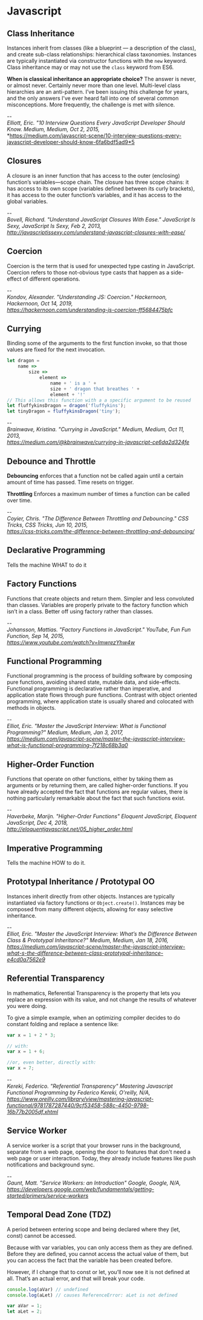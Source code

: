 # Javascript

## Class Inheritance
Instances inherit from classes (like a blueprint — a description of the class), and create sub-class relationships: hierarchical class taxonomies. Instances are typically instantiated via constructor functions with the `new` keyword. Class inheritance may or may not use the `class` keyword from ES6.

**When is classical inheritance an appropriate choice?**
The answer is never, or almost never. Certainly never more than one level. Multi-level class hierarchies are an anti-pattern. I’ve been issuing this challenge for years, and the only answers I’ve ever heard fall into one of several common misconceptions. More frequently, the challenge is met with silence.

--  
*Elliott, Eric. "10 Interview Questions Every JavaScript Developer Should Know. Medium, Medium, Oct 2, 2015,*  
*https://medium.com/javascript-scene/10-interview-questions-every-javascript-developer-should-know-6fa6bdf5ad9*5


## Closures
A closure is an inner function that has access to the outer (enclosing) function’s variables—scope chain. The closure has three scope chains: it has access to its own scope (variables defined between its curly brackets), it has access to the outer function’s variables, and it has access to the global variables.

--  
*Bovell, Richard. "Understand JavaScript Closures With Ease." JavaScript Is Sexy, JavaScript Is Sexy, Feb 2, 2013,*  
*http://javascriptissexy.com/understand-javascript-closures-with-ease/*

## Coercion
Coercion is the term that is used for unexpected type casting in JavaScript. Coercion refers to those not-obvious type casts that happen as a side-effect of different operations.

--  
*Kondov, Alexander. "Understanding JS: Coercion." Hackernoon, Hackernoon, Oct 14, 2019,*  
*https://hackernoon.com/understanding-js-coercion-ff5684475bfc*

## Currying
Binding some of the arguments to the first function invoke, so that those values are fixed for the next invocation.
```javascript
let dragon =
    name =>
        size =>
            element =>
                name + ' is a ' +
                size + ' dragon that breathes ' +
                element + '!'
// This allows this function with a a specific argument to be reused
let fluffykinsDragon = dragon('fluffykins');
let tinyDragon = fluffykinsDragon('tiny');
```

--  
*Brainwave, Kristina. "Currying in JavaScript." Medium, Medium, Oct 11, 2013,*  
*https://medium.com/@kbrainwave/currying-in-javascript-ce6da2d324fe*

## Debounce and Throttle
**Debouncing** enforces that a function not be called again until a certain amount of time has passed. Time resets on trigger.

**Throttling** Enforces a maximum number of times a function can be called over time.

--  
*Coyier, Chris. "The Difference Between Throttling and Debouncing." CSS Tricks, CSS Tricks, Jun 10, 2015,*  
*https://css-tricks.com/the-difference-between-throttling-and-debouncing/*


## Declarative Programming
Tells the machine WHAT to do it

## Factory Functions
Functions that create objects and return them. Simpler and less convoluted than classes. Variables are properly private to the factory function which isn’t in a class. Better off using factory rather than classes.

--  
*Johansson, Mattias. "Factory Functions in JavaScript." YouTube, Fun Fun Function, Sep 14, 2015,*  
*https://www.youtube.com/watch?v=ImwrezYhw4w*

## Functional Programming
Functional programming is the process of building software by composing pure functions, avoiding shared state, mutable data, and side-effects. Functional programming is declarative rather than imperative, and application state flows through pure functions. Contrast with object oriented programming, where application state is usually shared and colocated with methods in objects.

--  
*Elliot, Eric. "Master the JavaScript Interview: What is Functional Programming?" Medium, Medium, Jan 3, 2017,*  
*https://medium.com/javascript-scene/master-the-javascript-interview-what-is-functional-programming-7f218c68b3a0*


## Higher-Order Function
Functions that operate on other functions, either by taking them as arguments or by returning them, are called higher-order functions. If you have already accepted the fact that functions are regular values, there is nothing particularly remarkable about the fact that such functions exist.

--  
*Haverbeke, Marijn. "Higher-Order Functions" Eloquent JavaScript, Eloquent JavaScript, Dec 4, 2018,*  
*http://eloquentjavascript.net/05_higher_order.html*

## Imperative Programming
Tells the machine HOW to do it.

## Prototypal Inheritance / Prototypal OO
Instances inherit directly from other objects. Instances are typically instantiated via factory functions or `Object.create()`. Instances may be composed from many different objects, allowing for easy selective inheritance.

--  
*Elliot, Eric. "Master the JavaScript Interview: What’s the Difference Between Class & Prototypal Inheritance?" Medium, Medium, Jan 18, 2016,*  
*https://medium.com/javascript-scene/master-the-javascript-interview-what-s-the-difference-between-class-prototypal-inheritance-e4cd0a7562e9*

## Referential Transparency
In mathematics, Referential Transparency is the property that lets you replace an expression with its value, and not change the results of whatever you were doing.

To give a simple example, when an optimizing compiler decides to do constant folding and replace a sentence like:
```javascript
var x = 1 + 2 * 3;

// with:
var x = 1 + 6;

//or, even better, directly with:
var x = 7;
```

--  
*Kereki, Federico. "Referential Transparency" Mastering Javascript Functional Programming by Federico Kereki, O'reilly, N/A,*  
*https://www.oreilly.com/library/view/mastering-javascript-functional/9781787287440/9cf53458-588c-4450-9798-16b77b2005df.xhtml*

## Service Worker
A service worker is a script that your browser runs in the background, separate from a web page, opening the door to features that don't need a web page or user interaction. Today, they already include features like push notifications and background sync.

--  
*Gaunt, Matt. "Service Workers: an Introduction" Google, Google, N/A,*  
*https://developers.google.com/web/fundamentals/getting-started/primers/service-workers*



## Temporal Dead Zone (TDZ)
A period between entering scope and being declared where they (let, const) cannot be accessed.

Because with var variables, you can only access them as they are defined. Before they are defined, you cannot access the actual value of them, but you can access the fact that the variable has been created before.

However, if I change that to const or let, you’ll now see  it is not defined at all. That’s an actual error, and that will break your code.
```javascript
console.log(aVar) // undefined
console.log(aLet) // causes ReferenceError: aLet is not defined

var aVar = 1;
let aLet = 2;
```
